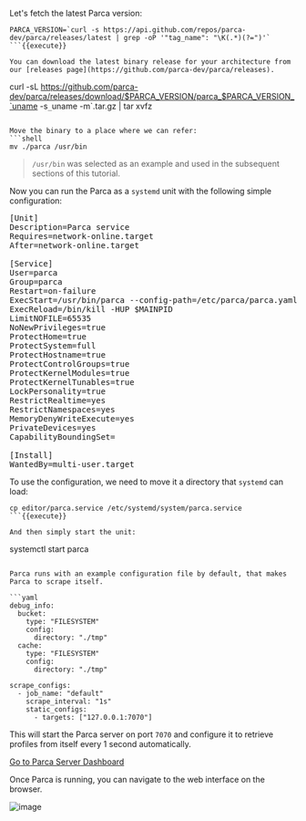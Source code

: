 Let's fetch the latest Parca version:

```
PARCA_VERSION=`curl -s https://api.github.com/repos/parca-dev/parca/releases/latest | grep -oP '"tag_name": "\K(.*)(?=")'`
```{{execute}}

You can download the latest binary release for your architecture from our [releases page](https://github.com/parca-dev/parca/releases).

```
curl -sL https://github.com/parca-dev/parca/releases/download/$PARCA_VERSION/parca_$PARCA_VERSION_`uname -s`_`uname -m`.tar.gz | tar xvfz
```{{execute}}

Move the binary to a place where we can refer:
```shell
mv ./parca /usr/bin
```

> `/usr/bin` was selected as an example and used in the subsequent sections of this tutorial.


Now you can run the Parca as a `systemd` unit with the following simple configuration:
<pre class="file" data-filename="parca,service" data-target="replace">
[Unit]
Description=Parca service
Requires=network-online.target
After=network-online.target

[Service]
User=parca
Group=parca
Restart=on-failure
ExecStart=/usr/bin/parca --config-path=/etc/parca/parca.yaml
ExecReload=/bin/kill -HUP $MAINPID
LimitNOFILE=65535
NoNewPrivileges=true
ProtectHome=true
ProtectSystem=full
ProtectHostname=true
ProtectControlGroups=true
ProtectKernelModules=true
ProtectKernelTunables=true
LockPersonality=true
RestrictRealtime=yes
RestrictNamespaces=yes
MemoryDenyWriteExecute=yes
PrivateDevices=yes
CapabilityBoundingSet=

[Install]
WantedBy=multi-user.target
</pre>

To use the configuration, we need to move it a directory that `systemd` can load:

```
cp editor/parca.service /etc/systemd/system/parca.service
```{{execute}}

And then simply start the unit:
```
systemctl start parca
```{{execute}}

Parca runs with an example configuration file by default, that makes Parca to scrape itself.

```yaml
debug_info:
  bucket:
    type: "FILESYSTEM"
    config:
      directory: "./tmp"
  cache:
    type: "FILESYSTEM"
    config:
      directory: "./tmp"

scrape_configs:
  - job_name: "default"
    scrape_interval: "1s"
    static_configs:
      - targets: ["127.0.0.1:7070"]
```

This will start the Parca server on port `7070` and configure it to retrieve profiles from itself every 1 second automatically.

[Go to Parca Server Dashboard](https://[[HOST_SUBDOMAIN]]-7070-[[KATACODA_HOST]].environments.katacoda.com/)

Once Parca is running, you can navigate to the web interface on the browser.

![image](https://user-images.githubusercontent.com/8681572/133893063-8cc9fc8a-4d55-431d-80fc-6a2fe8de7019.png)

